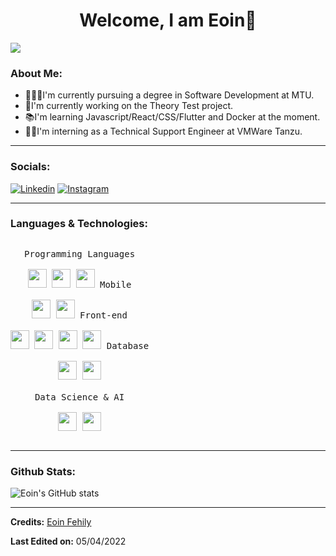 <h1 align="center">Welcome, I am Eoin👋</h1>

![](https://komarev.com/ghpvc/?username=eoinf01&color=blue)

<h3>About Me:</h3>

- 👨🏼‍🎓I'm currently pursuing a degree in Software Development at MTU.
- 💪I'm currently working on the Theory Test project.
- 📚I'm learning Javascript/React/CSS/Flutter and Docker at the moment.
- 👨‍🏫I'm interning as a Technical Support Engineer at VMWare Tanzu.
<hr>

<h3>Socials:</h3>

[![Linkedin](https://img.shields.io/badge/-Eoin_Fehily-blue?style=flat&logo=Linkedin&logoColor=white)](https://www.linkedin.com/in/eoinfehily/)
[![Instagram](https://img.shields.io/badge/-eoinyf-white?style=flat&logo=Instagram&logoColor=white&color=blue)](https://www.instagram.com/eoinyf/)

<hr>

<h3>Languages & Technologies:</h3>
<p style="display: inline-block;" align="center">
  <kbd>
    <kbd>Programming Languages</kbd>
    <br>
    <br>
    <img width="30px" src="https://cdn.jsdelivr.net/gh/devicons/devicon/icons/python/python-plain.svg" /> 
    <img width="30px" src="https://cdn.jsdelivr.net/gh/devicons/devicon/icons/java/java-plain.svg" /> 
    <img width="30px" src="https://upload.wikimedia.org/wikipedia/commons/d/dc/Javascript-shield.png" /> 
  </kbd>
   <kbd>
    <kbd>Mobile</kbd>
    <br>
    <br>
    <img width="30px" src="https://cdn.jsdelivr.net/gh/devicons/devicon/icons/dart/dart-original.svg" />
    <img width="30px" src="https://cdn.jsdelivr.net/gh/devicons/devicon/icons/flutter/flutter-plain.svg" />
  </kbd>
  <kbd>
    <kbd>Front-end</kbd>
    <br>
    <br>
    <img width="30px" src="https://cdn.jsdelivr.net/gh/devicons/devicon/icons/html5/html5-original.svg" /> 
    <img width="30px" src="https://cdn.jsdelivr.net/gh/devicons/devicon/icons/css3/css3-plain.svg" /> 
    <img width="30px" src="https://cdn.jsdelivr.net/gh/devicons/devicon/icons/bootstrap/bootstrap-plain.svg" /> 
    <img width="30px" src="https://cdn.jsdelivr.net/gh/devicons/devicon/icons/javascript/javascript-original.svg" />
  </kbd>
  <kbd>
    <kbd>Database</kbd>
    <br>
    <br>
    <img width="30px" src="https://cdn.jsdelivr.net/gh/devicons/devicon/icons/mysql/mysql-plain.svg" />
    <img width="30px" src="https://cdn.jsdelivr.net/gh/devicons/devicon/icons/mongodb/mongodb-plain.svg" />
  </kbd>
  <br>
  <br>
  <kbd>
    <kbd>Data Science & AI</kbd>
    <br>
    <br>
    <img width="30px" src="https://cdn.jsdelivr.net/gh/devicons/devicon/icons/numpy/numpy-original.svg" />
    <img width="30px" src="https://cdn.jsdelivr.net/gh/devicons/devicon/icons/pandas/pandas-original.svg" />
  </kbd>
</p>

<hr>
<h3>Github Stats:</h3>

![Eoin's GitHub stats](https://github-readme-stats.vercel.app/api?username=eoinf01)

<hr>

<b>Credits:</b> [Eoin Fehily](https://github.com/eoinf01)

<b>Last Edited on:</b> 05/04/2022
